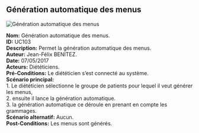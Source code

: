 Génération automatique des menus
--------------------------------

![Génération automatique des menus](https://seikomi.github.io/Vitameal/Documentation/CasDUtilisations/MenuGen/MenuGen.png)  

**Nom:** Génération automatique des menus.  
**ID:** UC103  
**Description:** Permet la génération automatique des menus.  
**Auteur:** Jean-Félix BENITEZ.  
**Date:** 07/05/2017  
**Acteurs:** Diététiciens.  
**Pré-Conditions:** Le diététicien s’est connecté au système.  
**Scénario principal:**  
    1.  Le diététicien sélectionne le groupe de patients pour lequel il
        veut générer les menus,  
    2.  ensuite il lance la génération automatique.  
    3.  la génération automatique ce déroule en prenant en compte les
        grammages.  
**Scénario alternatif:** Aucun.  
**Post-Conditions:** Les menus sont générés.  


